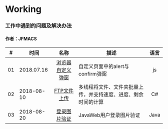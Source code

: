 # Working
### 工作中遇到的问题及解决办法
#### 作者：JFMACS

|#|时间|名称|描述|语言|
|--|--------|:-------:|------|:---:|
|01|2018.07.16|[浏览器自定义弹窗](/2018-2019/PopUp)|自定义页面中的alert与confirm弹窗|js|
|02|2018-08-10|[FTP文件上传](/2018-2019/UploadFiles-FTP)|多线程将文件、文件夹批量上传，并支持速度、进度、剩余时间的计算|C#|
|03|2018-08-20|[登录图片验证](/2018-2019/ValidateCode)|JavaWeb用户登录图片验证|Java|
